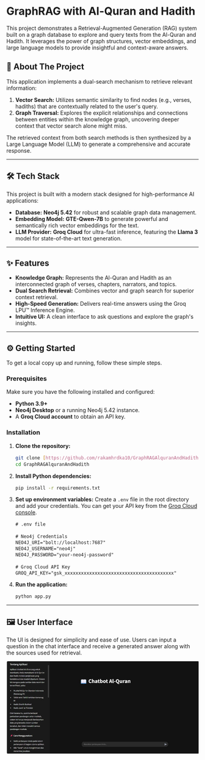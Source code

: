 # GraphRAG with Al-Quran and Hadith

This project demonstrates a Retrieval-Augmented Generation (RAG) system built on a graph database to explore and query texts from the Al-Quran and Hadith. It leverages the power of graph structures, vector embeddings, and large language models to provide insightful and context-aware answers.


## 🚀 About The Project

This application implements a dual-search mechanism to retrieve relevant information:

1.  **Vector Search:** Utilizes semantic similarity to find nodes (e.g., verses, hadiths) that are contextually related to the user's query.
2.  **Graph Traversal:** Explores the explicit relationships and connections between entities within the knowledge graph, uncovering deeper context that vector search alone might miss.

The retrieved context from both search methods is then synthesized by a Large Language Model (LLM) to generate a comprehensive and accurate response.

***

## 🛠️ Tech Stack

This project is built with a modern stack designed for high-performance AI applications:

* **Database:** **Neo4j 5.42** for robust and scalable graph data management.
* **Embedding Model:** **GTE-Qwen-7B** to generate powerful and semantically rich vector embeddings for the text.
* **LLM Provider:** **Groq Cloud** for ultra-fast inference, featuring the **Llama 3** model for state-of-the-art text generation.

***

## ✨ Features

* **Knowledge Graph:** Represents the Al-Quran and Hadith as an interconnected graph of verses, chapters, narrators, and topics.
* **Dual Search Retrieval:** Combines vector and graph search for superior context retrieval.
* **High-Speed Generation:** Delivers real-time answers using the Groq LPU™ Inference Engine.
* **Intuitive UI:** A clean interface to ask questions and explore the graph's insights.

***

## ⚙️ Getting Started

To get a local copy up and running, follow these simple steps.

### Prerequisites

Make sure you have the following installed and configured:

* **Python 3.9+**
* **Neo4j Desktop** or a running Neo4j 5.42 instance.
* A **Groq Cloud account** to obtain an API key.

### Installation

1.  **Clone the repository:**
    ```sh
    git clone [https://github.com/rakamhrdka10/GraphRAGAlquranAndHadith.git](https://github.com/rakamhrdka10/GraphRAGAlquranAndHadith.git)
    cd GraphRAGAlquranAndHadith
    ```

2.  **Install Python dependencies:**
    ```sh
    pip install -r requirements.txt
    ```

3.  **Set up environment variables:**
    Create a `.env` file in the root directory and add your credentials. You can get your API key from the [Groq Cloud console](https://console.groq.com/keys).

    ```env
    # .env file

    # Neo4j Credentials
    NEO4J_URI="bolt://localhost:7687"
    NEO4J_USERNAME="neo4j"
    NEO4J_PASSWORD="your-neo4j-password"

    # Groq Cloud API Key
    GROQ_API_KEY="gsk_xxxxxxxxxxxxxxxxxxxxxxxxxxxxxxxxxxxxxxxx"
    ```

4.  **Run the application:**
    ```sh
    python app.py
    ```

***

## 🖼️ User Interface

The UI is designed for simplicity and ease of use. Users can input a question in the chat interface and receive a generated answer along with the sources used for retrieval.

![UI Screenshot](./UI.jpeg)
